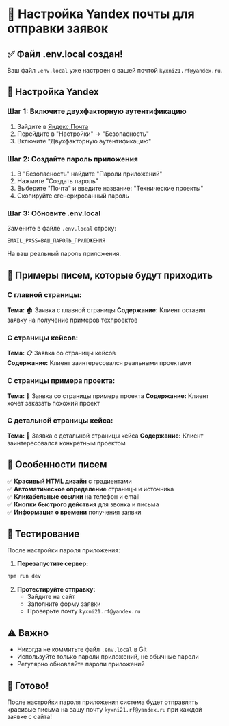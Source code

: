 # 📧 Настройка Yandex почты для отправки заявок

## ✅ Файл .env.local создан!

Ваш файл `.env.local` уже настроен с вашей почтой `kyxni21.rf@yandex.ru`.

## 🔧 Настройка Yandex

### Шаг 1: Включите двухфакторную аутентификацию
1. Зайдите в [Яндекс.Почта](https://mail.yandex.ru/)
2. Перейдите в "Настройки" → "Безопасность"
3. Включите "Двухфакторную аутентификацию"

### Шаг 2: Создайте пароль приложения
1. В "Безопасность" найдите "Пароли приложений"
2. Нажмите "Создать пароль"
3. Выберите "Почта" и введите название: "Технические проекты"
4. Скопируйте сгенерированный пароль

### Шаг 3: Обновите .env.local
Замените в файле `.env.local` строку:
```
EMAIL_PASS=ВАШ_ПАРОЛЬ_ПРИЛОЖЕНИЯ
```
На ваш реальный пароль приложения.

## 📨 Примеры писем, которые будут приходить

### С главной страницы:
**Тема:** 🏠 Заявка с главной страницы
**Содержание:** Клиент оставил заявку на получение примеров техпроектов

### С страницы кейсов:
**Тема:** 📋 Заявка со страницы кейсов  
**Содержание:** Клиент заинтересовался реальными проектами

### С страницы примера проекта:
**Тема:** 📐 Заявка со страницы примера проекта
**Содержание:** Клиент хочет заказать похожий проект

### С детальной страницы кейса:
**Тема:** 🎯 Заявка с детальной страницы кейса
**Содержание:** Клиент заинтересовался конкретным проектом

## 🎨 Особенности писем

✅ **Красивый HTML дизайн** с градиентами  
✅ **Автоматическое определение** страницы и источника  
✅ **Кликабельные ссылки** на телефон и email  
✅ **Кнопки быстрого действия** для звонка и письма  
✅ **Информация о времени** получения заявки  

## 🔧 Тестирование

После настройки пароля приложения:

1. **Перезапустите сервер:**
```bash
npm run dev
```

2. **Протестируйте отправку:**
   - Зайдите на сайт
   - Заполните форму заявки
   - Проверьте почту `kyxni21.rf@yandex.ru`

## ⚠️ Важно

- Никогда не коммитьте файл `.env.local` в Git
- Используйте только пароли приложений, не обычные пароли
- Регулярно обновляйте пароли приложений

## 🚀 Готово!

После настройки пароля приложения система будет отправлять красивые письма на вашу почту `kyxni21.rf@yandex.ru` при каждой заявке с сайта!
